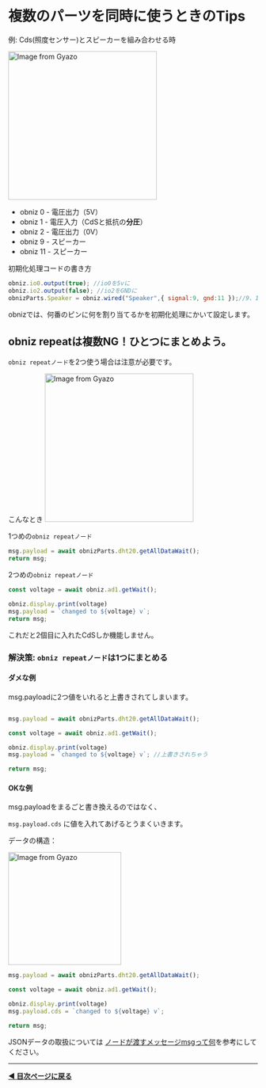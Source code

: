 # 複数のパーツを同時に使うときのTips

例: Cds(照度センサー)とスピーカーを組み合わせる時  
  
<a href="https://gyazo.com/6403c17f9cdf46fd6fd57d09e6490eef"><img src="https://i.gyazo.com/6403c17f9cdf46fd6fd57d09e6490eef.jpg" alt="Image from Gyazo" width="300"/></a>
  
- obniz 0 - 電圧出力（5V）
- obniz 1 - 電圧入力（CdSと抵抗の**分圧**）
- obniz 2 - 電圧出力（0V）
- obniz 9 - スピーカー
- obniz 11 - スピーカー



初期化処理コードの書き方

```javascript
obniz.io0.output(true); //io0を5vに
obniz.io2.output(false); //io2をGNDに
obnizParts.Speaker = obniz.wired("Speaker",{ signal:9, gnd:11 });//9、11番をスピーカーに

```

obnizでは、何番のピンに何を割り当てるかを初期化処理にかいて設定します。


## obniz repeatは複数NG！ひとつにまとめよう。

`obniz repeatノード`を2つ使う場合は注意が必要です。

こんなとき
<a href="https://gyazo.com/83e89db67b9f050293ddf5e835d2962a"><img src="https://i.gyazo.com/83e89db67b9f050293ddf5e835d2962a.png" alt="Image from Gyazo" width="300"/></a>

1つめの`obniz repeatノード`

```javascript
msg.payload = await obnizParts.dht20.getAllDataWait();
return msg;

```

2つめの`obniz repeatノード`
```javascript
const voltage = await obniz.ad1.getWait();

obniz.display.print(voltage)
msg.payload = `changed to ${voltage} v`;
return msg;
```

これだと2個目に入れたCdSしか機能しません。


### 解決策: `obniz repeatノード`は1つにまとめる

#### ダメな例

msg.payloadに2つ値をいれると上書きされてしまいます。

```javascript

msg.payload = await obnizParts.dht20.getAllDataWait();

const voltage = await obniz.ad1.getWait();

obniz.display.print(voltage)
msg.payload = `changed to ${voltage} v`; //上書きされちゃう

return msg;

```

#### OKな例

msg.payloadをまるごと書き換えるのではなく、

`msg.payload.cds` に値を入れてあげるとうまくいきます。


データの構造：

<a href="https://gyazo.com/d00039679887c32f5aed47ce805fe9f3"><img src="https://i.gyazo.com/d00039679887c32f5aed47ce805fe9f3.png" alt="Image from Gyazo" width="228"/></a>

```javascript
msg.payload = await obnizParts.dht20.getAllDataWait();

const voltage = await obniz.ad1.getWait();

obniz.display.print(voltage)
msg.payload.cds = `changed to ${voltage} v`;

return msg;

```

JSONデータの取扱については [ノードが渡すメッセージmsgって何](./lesson03-obniz-advanced/03_obniz-temp.md#ノードが渡すメッセージmsgって何)を参考にしてください。

---

**[◀ 目次ページに戻る](./readme.md)**
